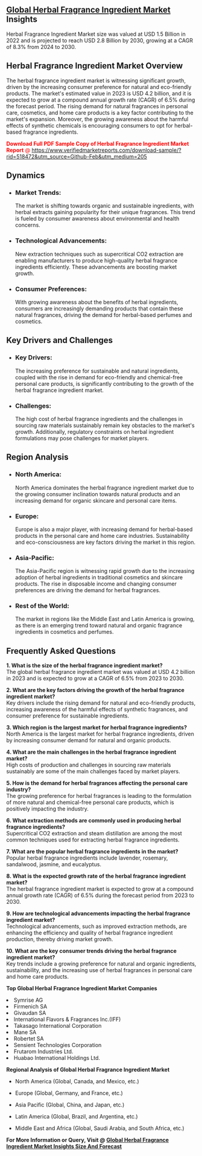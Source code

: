 <h2><a href="https://www.verifiedmarketreports.com/download-sample/?rid=518472&amp;utm_source=Github&amp;utm_medium=205" target="_blank">Global Herbal Fragrance Ingredient Market</a> Insights</h2><p>Herbal Fragrance Ingredient Market size was valued at USD 1.5 Billion in 2022 and is projected to reach USD 2.8 Billion by 2030, growing at a CAGR of 8.3% from 2024 to 2030.</p><p> <h2>Herbal Fragrance Ingredient Market Overview</h2> <p>The herbal fragrance ingredient market is witnessing significant growth, driven by the increasing consumer preference for natural and eco-friendly products. The market's estimated value in 2023 is USD 4.2 billion, and it is expected to grow at a compound annual growth rate (CAGR) of 6.5% during the forecast period. The rising demand for natural fragrances in personal care, cosmetics, and home care products is a key factor contributing to the market's expansion. Moreover, the growing awareness about the harmful effects of synthetic chemicals is encouraging consumers to opt for herbal-based fragrance ingredients.</p> <p><p><span class=""><span style="color: #ff0000;"><strong>Download Full PDF Sample Copy of Herbal Fragrance Ingredient Market Report</strong> @ </span><a href="https://www.verifiedmarketreports.com/download-sample/?rid=518472&amp;utm_source=Github-Feb&amp;utm_medium=205" target="_blank">https://www.verifiedmarketreports.com/download-sample/?rid=518472&amp;utm_source=Github-Feb&amp;utm_medium=205</a></span></p></p> <h2>Dynamics</h2> <ul> <li><h3>Market Trends:</h3> The market is shifting towards organic and sustainable ingredients, with herbal extracts gaining popularity for their unique fragrances. This trend is fueled by consumer awareness about environmental and health concerns.</li> <li><h3>Technological Advancements:</h3> New extraction techniques such as supercritical CO2 extraction are enabling manufacturers to produce high-quality herbal fragrance ingredients efficiently. These advancements are boosting market growth.</li> <li><h3>Consumer Preferences:</h3> With growing awareness about the benefits of herbal ingredients, consumers are increasingly demanding products that contain these natural fragrances, driving the demand for herbal-based perfumes and cosmetics.</li> </ul> <h2>Key Drivers and Challenges</h2> <ul> <li><h3>Key Drivers:</h3> The increasing preference for sustainable and natural ingredients, coupled with the rise in demand for eco-friendly and chemical-free personal care products, is significantly contributing to the growth of the herbal fragrance ingredient market.</li> <li><h3>Challenges:</h3> The high cost of herbal fragrance ingredients and the challenges in sourcing raw materials sustainably remain key obstacles to the market's growth. Additionally, regulatory constraints on herbal ingredient formulations may pose challenges for market players.</li> </ul> <h2>Region Analysis</h2> <ul> <li><h3>North America:</h3> North America dominates the herbal fragrance ingredient market due to the growing consumer inclination towards natural products and an increasing demand for organic skincare and personal care items.</li> <li><h3>Europe:</h3> Europe is also a major player, with increasing demand for herbal-based products in the personal care and home care industries. Sustainability and eco-consciousness are key factors driving the market in this region.</li> <li><h3>Asia-Pacific:</h3> The Asia-Pacific region is witnessing rapid growth due to the increasing adoption of herbal ingredients in traditional cosmetics and skincare products. The rise in disposable income and changing consumer preferences are driving the demand for herbal fragrances.</li> <li><h3>Rest of the World:</h3> The market in regions like the Middle East and Latin America is growing, as there is an emerging trend toward natural and organic fragrance ingredients in cosmetics and perfumes.</li> </ul> <h2>Frequently Asked Questions</h2> <p><strong>1. What is the size of the herbal fragrance ingredient market?</strong><br> The global herbal fragrance ingredient market was valued at USD 4.2 billion in 2023 and is expected to grow at a CAGR of 6.5% from 2023 to 2030.</p> <p><strong>2. What are the key factors driving the growth of the herbal fragrance ingredient market?</strong><br> Key drivers include the rising demand for natural and eco-friendly products, increasing awareness of the harmful effects of synthetic fragrances, and consumer preference for sustainable ingredients.</p> <p><strong>3. Which region is the largest market for herbal fragrance ingredients?</strong><br> North America is the largest market for herbal fragrance ingredients, driven by increasing consumer demand for natural and organic products.</p> <p><strong>4. What are the main challenges in the herbal fragrance ingredient market?</strong><br> High costs of production and challenges in sourcing raw materials sustainably are some of the main challenges faced by market players.</p> <p><strong>5. How is the demand for herbal fragrances affecting the personal care industry?</strong><br> The growing preference for herbal fragrances is leading to the formulation of more natural and chemical-free personal care products, which is positively impacting the industry.</p> <p><strong>6. What extraction methods are commonly used in producing herbal fragrance ingredients?</strong><br> Supercritical CO2 extraction and steam distillation are among the most common techniques used for extracting herbal fragrance ingredients.</p> <p><strong>7. What are the popular herbal fragrance ingredients in the market?</strong><br> Popular herbal fragrance ingredients include lavender, rosemary, sandalwood, jasmine, and eucalyptus.</p> <p><strong>8. What is the expected growth rate of the herbal fragrance ingredient market?</strong><br> The herbal fragrance ingredient market is expected to grow at a compound annual growth rate (CAGR) of 6.5% during the forecast period from 2023 to 2030.</p> <p><strong>9. How are technological advancements impacting the herbal fragrance ingredient market?</strong><br> Technological advancements, such as improved extraction methods, are enhancing the efficiency and quality of herbal fragrance ingredient production, thereby driving market growth.</p> <p><strong>10. What are the key consumer trends driving the herbal fragrance ingredient market?</strong><br> Key trends include a growing preference for natural and organic ingredients, sustainability, and the increasing use of herbal fragrances in personal care and home care products.</p> </p><p><strong>Top Global Herbal Fragrance Ingredient Market Companies</strong></p><div data-test-id=""><p><li>Symrise AG</li><li> Firmenich SA</li><li> Givaudan SA</li><li> lnternational Flavors & Fragrances Inc.(IFF)</li><li> Takasago International Corporation</li><li> Mane SA</li><li> Robertet SA</li><li> Sensient Technologies Corporation</li><li> Frutarom Industries Ltd.</li><li> Huabao International Holdings Ltd.</li></p><div><strong>Regional Analysis of&nbsp;Global Herbal Fragrance Ingredient Market</strong></div><ul><li dir="ltr"><p dir="ltr">North America&nbsp;(Global, Canada, and Mexico, etc.)</p></li><li dir="ltr"><p dir="ltr">Europe (Global, Germany, and France, etc.)</p></li><li dir="ltr"><p dir="ltr">Asia Pacific&nbsp;(Global, China, and Japan, etc.)</p></li><li dir="ltr"><p dir="ltr">Latin America&nbsp;(Global, Brazil, and Argentina, etc.)</p></li><li dir="ltr">Middle East and Africa&nbsp;(Global, Saudi Arabia, and South Africa, etc.)</li></ul><p><strong>For More Information or Query, Visit @&nbsp;</strong><strong><a href="https://www.verifiedmarketreports.com/product/herbal-fragrance-ingredient-market/?utm_source=Github&amp;utm_medium=205" target="_blank">Global Herbal Fragrance Ingredient Market Insights Size And Forecast</a></strong></p></div>
